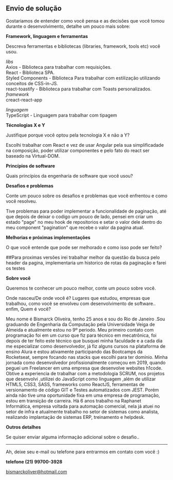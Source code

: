 ## Envio de solução

Gostariamos de entender como você pensa e as decisões que você tomou durante o desenvolvimento, detalhe um pouco mais sobre:

**Framework, linguagem e ferramentas**

Descreva ferramentas e bibliotecas (libraries, framework, tools etc) você usou.

*libs* <br>
Axios - Biblioteca para trabalhar com requisições. <br>
React - Biblioteca SPA. <br>
Styled Components - Biblioteca Para trabalhar com estilização utilizando conceitos de CSS-in-JS. <br>
react-toastify - Biblioteca para trabalhar com Toasts personalizados. <br>
*framework* <br> 
creact-react-app  <br>

*linguagem* <br>
TypeScript - Linguagem para trabalhar com tipagem <br>



**Técnologias X e Y**

Justifique porque você optou pela tecnologia X e não a Y?

Escolhi trabalhar com React e vez de usar Angular pela sua simplificadade na composição, poder utilizar componentes e pelo fato do react ser baseado na Virtual-DOM.
 

**Princípios de software**

Quais princípios da engenharia de software que você usou?

**Desafios e problemas**

Conte um pouco sobre os desafios e problemas que você enfrentou e como você resolveu.

Tive problemas para poder implementar a funcionalidade de paginação, até que depois de deixar o codigo um pouco de lado, pensei em criar um estado "page" no meu hook de repositorios e setar o valor dele dentro do meu component "pagination" que recebe o valor da pagina atual.

**Melhorias e próximas implementações**

O que você entende que pode ser melhorado e como isso pode ser feito?

##Para proximas versões irei trabalhar melhor da questão da busca pelo header da pagina, implementaria um historico de rotas da paginação e farei os testes 

**Sobre você**

Queremos te conhecer um pouco melhor, conte um pouco sobre você.

Onde nasceu/De onde você é? Lugares que estudou, empresas que trabalhou, como você se envolveu com desenvolvimento de software.. enfim, Quem é você?

Meu nome é Bismarck Oliveira, tenho 25 anos e sou do Rio de Janeiro .Sou graduando de Engenharia da Computação pela Universidade Veiga de Almeida e atualmente estou no 9º periodo. Meu primeiro contato com programação foi em um curso que fiz para técnico em mecatrônica, foi depois de ter feito este técnico que busquei minha faculdade e a cada dia me especializar como desenvolvedor, já fiz alguns cursos na plataforma de ensino Alura e estou ativamente participando das Bootcamps da Rocketseat, sempre focando nas stacks que escolhi para ter domínio. Minha jornada como desenvolvedor profissionalmente começou em 2019, quando peguei um Freelancer em uma empresa que desenvolve websites h1code. Obtive a experiencia de trabalhar com a metodologia SCRUM, nos projetos que desenvolvi ,utilizei do JavaScript como linguagem ,além de utilizar HTML5, CSS3, SASS, frameworks como ReactJS, ferramentas de versionamento de código GIT e Testes automatizados com JEST. Porém ainda não tive uma oportunidade fixa em uma empresa de programação, estou em transição de carreira. Há 6 anos trabalho na Raphanet  Informática, empresa voltada para automação comercial, nela já atuei no setor de infra e atualmente  trabalho no setor de sistemas como analista, realizando implantação de sistemas ERP, treinamento e helpdesk.


**Outros detalhes**

Se quiser enviar alguma informação adicional sobre o desafio..


---

Ah, deixe seu e-mail ou telefone para entrarmos em contato com você :) 

**telefone (21) 99700-3928**

bismarckoliver@hotmail.com
